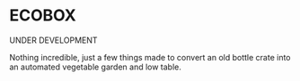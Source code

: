 # ECOBOX

UNDER DEVELOPMENT

Nothing incredible, just a few things made to convert an old bottle crate into an automated vegetable garden and low table.
